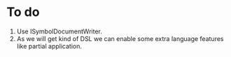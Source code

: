 # To do

1. Use ISymbolDocumentWriter.
1. As we will get kind of DSL we can enable some extra language features like partial application.
